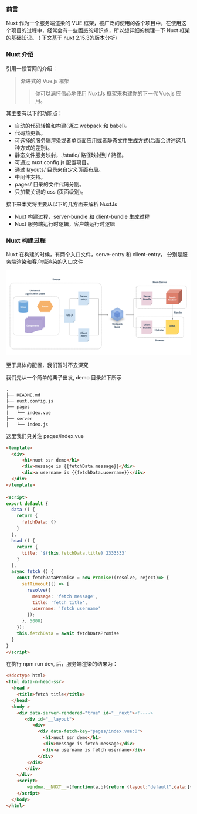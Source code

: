 ### 前言
Nuxt 作为一个服务端渲染的 VUE 框架，被广泛的使用的各个项目中，在使用这个项目的过程中，经常会有一些困惑的知识点，所以想详细的梳理一下 Nuxt 框架的基础知识。
( 下文基于 nuxt 2.15.3的版本分析)

### Nuxt 介绍
引用一段官网的介绍：
>渐进式的 Vue.js 框架
>> 你可以满怀信心地使用 NuxtJs 框架来构建你的下一代 Vue.js 应用。


其主要有以下的功能点：
- 自动的代码转换和构建(通过 webpack 和 babel)。
- 代码热更新。
- 可选择的服务端渲染或者单页面应用或者静态文件生成方式(后面会讲述这几种方式的差别)。
- 静态文件服务映射，./static/ 路径映射到 / 路径。
- 可通过 nuxt.config.js 配置项目。
- 通过 layouts/ 目录来自定义页面布局。
- 中间件支持。
- pages/ 目录的文件代码分割。
- 只加载关键的 css (页面级别)。


接下来本文将主要从以下的几方面来解析 NuxtJs
- Nuxt 构建过程，server-bundle 和 client-bundle 生成过程
- Nuxt 服务端运行时逻辑，客户端运行时逻辑


### Nuxt 构建过程
Nuxt 在构建的时候，有两个入口文件，serve-entry 和 client-entry， 分别是服务端渲染和客户端渲染的入口文件  

![](./images/bundle.png)

至于具体的配置，我们暂时不去深究

我们先从一个简单的栗子出发, demo 目录如下所示

```
.
├── README.md
├── nuxt.config.js
├── pages
│   └── index.vue
├── server
│   └── index.js
```

这里我们只关注 pages/index.vue

```html
<template>
  <div>
      <h1>nuxt ssr demo</h1>
      <div>message is {{fetchData.message}}</div>
      <div>a username is {{fetchData.username}}</div>
  </div>
</template>

<script>
export default {
  data () {
    return {
      fetchData: {}
    }
  },
  head () {
    return {
      title: `${this.fetchData.title} 2333333` 
    }  
  },
  async fetch () {
    const fetchDataPromise = new Promise((resolve, reject)=> {
      setTimeout(() => {
        resolve({
          message: 'fetch message',
          title: 'fetch title',
          username: 'fetch username'
        });  
      }, 5000)  
    });
    this.fetchData = await fetchDataPromise
  }
}
</script>

```

在执行 npm run dev, 后，服务端渲染的结果为：

```html
<!doctype html>
<html data-n-head-ssr>
  <head >
    <title>fetch title</title>
  </head>
  <body >
    <div data-server-rendered="true" id="__nuxt"><!---->
       <div id="__layout">
          <div>
            <div data-fetch-key="pages/index.vue:0">
              <h1>nuxt ssr demo</h1> 
              <div>message is fetch message</div> 
              <div>a username is fetch username</div>
            </div>
        </div>
       </div>
    </div>
    <script>
        window.__NUXT__=(function(a,b){return {layout:"default",data:[{}],fetch:{"pages/index.vue:0":{fetchData:{message:"fetch message",title:"fetch title",username:"fetch username"}}},error:a,serverRendered:true,routePath:b,config:{app:{basePath:b,assetsPath:"\u002F_nuxt\u002F",cdnURL:a}},logs:[]}}(null,"\u002F"));
    </script>
  </body>
</html>
```

